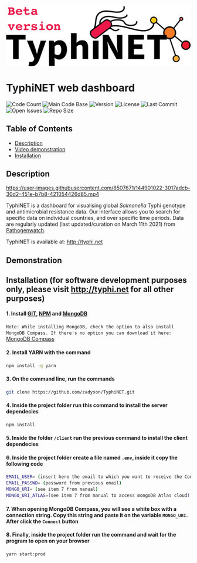 ![TyphiNET_Logo](assets/img/logo-typhinet.png)

# TyphiNET web dashboard

![Code Count](https://img.shields.io/github/languages/count/zadyson/TyphiNET)
![Main Code Base](https://img.shields.io/github/languages/top/zadyson/TyphiNET)
![Version](https://img.shields.io/badge/version-1.0-red)
![License](https://img.shields.io/badge/license-GPLv3-blue)
![Last Commit](https://img.shields.io/github/last-commit/zadyson/TyphiNET)
![Open Issues](https://img.shields.io/github/issues-raw/zadyson/TyphiNET)
![Repo Size](https://img.shields.io/github/repo-size/zadyson/TyphiNET)

## Table of Contents

* [Description](#Description)
* [Video demonstration](#Demonstration)
* [Installation](#Installation)

## Description


https://user-images.githubusercontent.com/8507671/144901022-3017adcb-30d2-451e-b7b8-421054426d85.mp4


TyphiNET is a dashboard for visualising global *Salmonella* Typhi genotype and antimicrobial resistance data.  Our interface allows you to search for specific data on individual countries, and over specific time periods.  Data are regularly updated (last updated/curation on March 11th 2021) from [Pathogenwatch](https://pathogen.watch/).  

TyphiNET is available at: http://typhi.net 

## Demonstration


## Installation (for software development purposes only, please visit http://typhi.net for all other purposes)

#### 1. Install <a href="https://git-scm.com/">GIT</a>, <a href="https://www.npmjs.com/get-npm">NPM</a> and <a href="https://www.mongodb.com/try/download/community?tck=docs_server">MongoDB</a>

```Note: While installing MongoDB, check the option to also install MongoDB Compass. If there's no option you can download it here:``` <a href="https://www.mongodb.com/try/download/compass">MongoDB Compass</a>

#### 2. Install YARN with the command

```sh
npm install -g yarn
```

#### 3. On the command line, run the commands

```sh
git clone https://github.com/zadyson/TyphiNET.git
```

#### 4. Inside the project folder run this command to install the server dependecies

```sh
npm install
```

#### 5. Inside the folder ```/client``` run the previous command to install the client dependecies

#### 6. Inside the project folder create a file named ```.env```, inside it copy the following code

```sh
EMAIL_USER= (insert here the email to which you want to receive the Contact Us messages)
EMAIL_PASSWD= (password from previous email)
MONGO_URI= (see item 7 from manual)
MONGO_URI_ATLAS=(see item 7 from manual to access mongoDB Atlas cloud)
```

#### 7. When opening MongoDB Compass, you will see a white box with a connection string. Copy this string and paste it on the variable ```MONGO_URI```. After click the ```Connect``` button

#### 8. Finally, inside the project folder run the command and wait for the program to open on your browser

```sh
yarn start:prod
```
